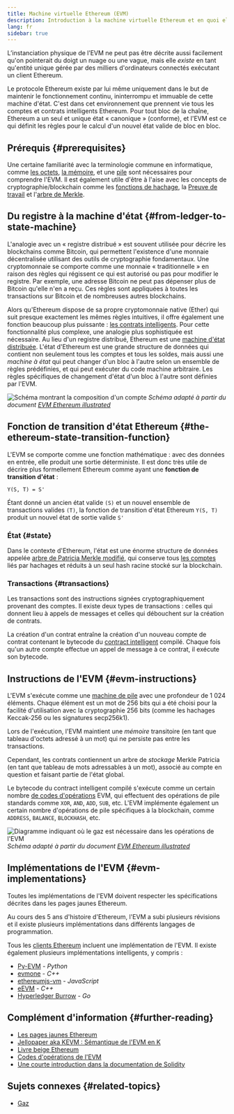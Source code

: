 ```yaml
---
title: Machine virtuelle Ethereum (EVM)
description: Introduction à la machine virtuelle Ethereum et en quoi elle concerne l'état, les transactions et les contrats intelligents.
lang: fr
sidebar: true
---
```


L’instanciation physique de l’EVM ne peut pas être décrite aussi facilement qu'on pointerait du doigt un nuage ou une vague, mais elle _existe_ en tant qu'entité unique gérée par des milliers d'ordinateurs connectés exécutant un client Ethereum.

Le protocole Ethereum existe par lui même uniquement dans le but de maintenir le fonctionnement continu, ininterrompu et immuable de cette machine d'état. C'est dans cet environnement que prennent vie tous les comptes et contrats intelligents Ethereum. Pour tout bloc de la chaîne, Ethereum a un seul et unique état « canonique » (conforme), et l'EVM est ce qui définit les règles pour le calcul d'un nouvel état valide de bloc en bloc.

## Prérequis {#prerequisites}

Une certaine familiarité avec la terminologie commune en informatique, comme [les octets](https://wikipedia.org/wiki/Byte), [la mémoire](https://wikipedia.org/wiki/Computer_memory), et une [pile](<https://wikipedia.org/wiki/Stack_(abstract_data_type)>) sont nécessaires pour comprendre l'EVM. Il est également utile d'être à l'aise avec les concepts de cryptographie/blockchain comme les [fonctions de hachage](https://wikipedia.org/wiki/Cryptographic_hash_function), la [Preuve de travail](https://wikipedia.org/wiki/Proof_of_work) et l'[arbre de Merkle](https://wikipedia.org/wiki/Merkle_tree).

## Du registre à la machine d'état {#from-ledger-to-state-machine}

L'analogie avec un « registre distribué » est souvent utilisée pour décrire les blockchains comme Bitcoin, qui permettent l'existence d'une monnaie décentralisée utilisant des outils de cryptographie fondamentaux. Une cryptomonnaie se comporte comme une monnaie « traditionnelle » en raison des règles qui régissent ce qui est autorisé ou pas pour modifier le registre. Par exemple, une adresse Bitcoin ne peut pas dépenser plus de Bitcoin qu'elle n'en a reçu. Ces règles sont appliquées à toutes les transactions sur Bitcoin et de nombreuses autres blockchains.

Alors qu'Ethereum dispose de sa propre cryptomonnaie native (Ether) qui suit presque exactement les mêmes règles intuitives, il offre également une fonction beaucoup plus puissante : [les contrats intelligents](/developers/docs/smart-contracts/). Pour cette fonctionnalité plus complexe, une analogie plus sophistiquée est nécessaire. Au lieu d'un registre distribué, Ethereum est une [machine d'état distribuée](https://wikipedia.org/wiki/Finite-state_machine). L'état d'Ethereum est une grande structure de données qui contient non seulement tous les comptes et tous les soldes, mais aussi une _machine à état_ qui peut changer d'un bloc à l'autre selon un ensemble de règles prédéfinies, et qui peut exécuter du code machine arbitraire. Les règles spécifiques de changement d'état d'un bloc à l'autre sont définies par l'EVM.

![Schéma montrant la composition d'un compte](./evm.png) _Schéma adapté à partir du document [EVM Ethereum illustrated](https://takenobu-hs.github.io/downloads/ethereum_evm_illustrated.pdf)_

## Fonction de transition d'état Ethereum {#the-ethereum-state-transition-function}

L'EVM se comporte comme une fonction mathématique : avec des données en entrée, elle produit une sortie déterministe. Il est donc très utile de décrire plus formellement Ethereum comme ayant une **fonction de transition d'état** :

```
Y(S, T) = S'
```

Étant donné un ancien état valide `(S)` et un nouvel ensemble de transactions valides `(T)`, la fonction de transition d'état Ethereum `Y(S, T)` produit un nouvel état de sortie valide `S'`

### État {#state}

Dans le contexte d'Ethereum, l'état est une énorme structure de données appelée [arbre de Patricia Merkle modifié](https://eth.wiki/en/fundamentals/patricia-tree), qui conserve tous [les comptes](/developers/docs/accounts/) liés par hachages et réduits à un seul hash racine stocké sur la blockchain.

### Transactions {#transactions}

Les transactions sont des instructions signées cryptographiquement provenant des comptes. Il existe deux types de transactions : celles qui donnent lieu à appels de messages et celles qui débouchent sur la création de contrats.

La création d'un contrat entraîne la création d'un nouveau compte de contrat contenant le bytecode du [contract intelligent](/developers/docs/smart-contracts/anatomy/) compilé. Chaque fois qu'un autre compte effectue un appel de message à ce contrat, il exécute son bytecode.

## Instructions de l'EVM {#evm-instructions}

L'EVM s'exécute comme une [machine de pile](https://wikipedia.org/wiki/Stack_machine) avec une profondeur de 1 024 éléments. Chaque élément est un mot de 256 bits qui a été choisi pour la facilité d'utilisation avec la cryptographie 256 bits (comme les hachages Keccak-256 ou les signatures secp256k1).

Lors de l'exécution, l'EVM maintient une _mémoire_ transitoire (en tant que tableau d'octets adressé à un mot) qui ne persiste pas entre les transactions.

Cependant, les contrats contiennent un arbre de _stockage_ Merkle Patricia (en tant que tableau de mots adressables à un mot), associé au compte en question et faisant partie de l'état global.

Le bytecode du contract intelligent compilé s'exécute comme un certain nombre [de codes d'opérations](/developers/docs/evm/opcodes) EVM, qui effectuent des opérations de pile standards comme `XOR`, `AND`, `ADD`, `SUB`, etc. L'EVM implémente également un certain nombre d'opérations de pile spécifiques à la blockchain, comme `ADDRESS`, `BALANCE`, `BLOCKHASH`, etc.

![Diagramme indiquant où le gaz est nécessaire dans les opérations de l'EVM](../gas/gas.png) _Schéma adapté à partir du document [EVM Ethereum illustrated](https://takenobu-hs.github.io/downloads/ethereum_evm_illustrated.pdf)_

## Implémentations de l'EVM {#evm-implementations}

Toutes les implémentations de l'EVM doivent respecter les spécifications décrites dans les pages jaunes Ethereum.

Au cours des 5 ans d'histoire d'Ethereum, l'EVM a subi plusieurs révisions et il existe plusieurs implémentations dans différents langages de programmation.

Tous les [clients Ethereum](/developers/docs/nodes-and-clients/#execution-clients) incluent une implémentation de l'EVM. Il existe également plusieurs implémentations intelligents, y compris :

- [Py-EVM](https://github.com/ethereum/py-evm) - _Python_
- [evmone](https://github.com/ethereum/evmone) - _C++_
- [ethereumjs-vm](https://github.com/ethereumjs/ethereumjs-vm) - _JavaScript_
- [eEVM](https://github.com/microsoft/eevm) - _C++_
- [Hyperledger Burrow](https://github.com/hyperledger/burrow) - _Go_

## Complément d'information {#further-reading}

- [Les pages jaunes Ethereum](https://ethereum.github.io/yellowpaper/paper.pdf)
- [Jellopaper aka KEVM : Sémantique de l'EVM en K](https://jellopaper.org/)
- [Livre beige Ethereum](https://github.com/chronaeon/beigepaper)
- [Codes d'opérations de l'EVM](https://www.ethervm.io/)
- [Une courte introduction dans la documentation de Solidity](https://docs.soliditylang.org/en/latest/introduction-to-smart-contracts.html#index-6)

## Sujets connexes {#related-topics}

- [Gaz](/developers/docs/gas/)
